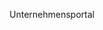 <Token xmlns:xlink="http://www.w3.org/1999/xlink">Unternehmensportal</Token>

<!--HONumber=May16_HO1-->


